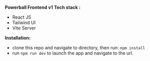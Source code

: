**Powerball Frontend v1**
**Tech stack :**

 - React JS
 - Tailwind UI
 - Vite Server
 

  **Installation:**
   

 - clone this repo and navigate to directory, then run: `npm install`
 - run `npm run dev` to launch the app and navigate to the url.

